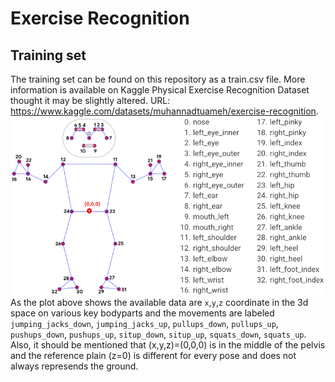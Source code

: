 # Exercise Recognition
## Training set
The training set can be found on this repository as a train.csv file. More information is available on Kaggle Physical Exercise Recognition Dataset thought it may be slightly altered.
URL: https://www.kaggle.com/datasets/muhannadtuameh/exercise-recognition.
![Alt text](https://github.com/Kalatz/exercise_recognition/blob/main/Plots/pose_tracking_full_body_landmarks.png)
As the plot above shows the available data are `x`,`y`,`z` coordinate in the 3d space on various key bodyparts and the movements are labeled `jumping_jacks_down`, `jumping_jacks_up`, `pullups_down`, `pullups_up`, `pushups_down`, `pushups_up`, `situp_down`, `situp_up`, `squats_down`, `squats_up`. Also, it should be mentioned that (x,y,z)=(0,0,0) is in the middle of the pelvis and the reference plain (z=0) is different for every pose and does not always represends the ground. 
